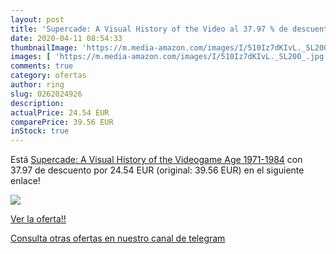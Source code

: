 ```yaml
---
layout: post
title: 'Supercade: A Visual History of the Video al 37.97 % de descuento'
date: 2020-04-11 08:54:33
thumbnailImage: 'https://m.media-amazon.com/images/I/510Iz7dKIvL._SL200_.jpg'
images: [ 'https://m.media-amazon.com/images/I/510Iz7dKIvL._SL200_.jpg' ]
comments: true
category: ofertas
author: ring
slug: 0262024926
description:
actualPrice: 24.54 EUR
comparePrice: 39.56 EUR
inStock: true
---
```


Está [Supercade: A Visual History of the Videogame Age 1971-1984](https://www.amazon.com/dp/0262024926/?tag=redken08-20) con 37.97 de descuento por 24.54 EUR (original: 39.56 EUR) en el siguiente enlace!

[![](https://m.media-amazon.com/images/I/510Iz7dKIvL._SL200_.jpg)](https://www.amazon.com/dp/0262024926/?tag=redken08-20)

[Ver la oferta!!](https://www.amazon.com/dp/0262024926/?tag=redken08-20)

[Consulta otras ofertas en nuestro canal de telegram](https://t.me/s/ofertas25)
